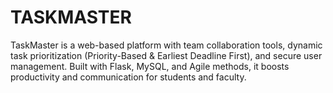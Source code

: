 # TASKMASTER
TaskMaster is a web-based platform with team collaboration tools, dynamic task prioritization (Priority-Based &amp; Earliest Deadline First), and secure user management. Built with Flask, MySQL, and Agile methods, it boosts productivity and communication for students and faculty.
